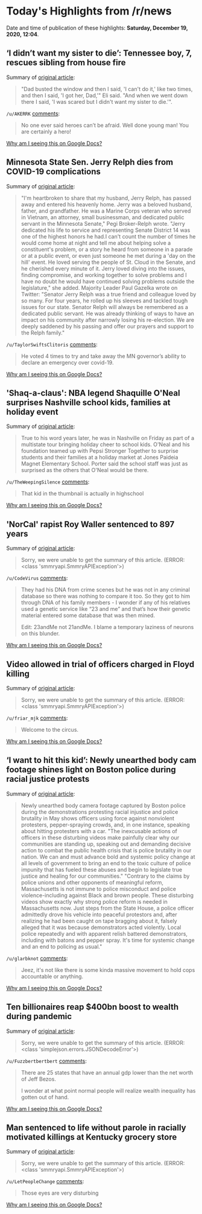 # Today's Highlights from /r/news

Date and time of publication of these highlights: **Saturday, December 19, 2020, 12:04**.

## ‘I didn’t want my sister to die’: Tennessee boy, 7, rescues sibling from house fire

Summary of [original article](https://www.whio.com/news/trending/i-didnt-want-my-sister-die-tennessee-boy-7-rescues-sibling-house-fire/AQV7JGEHGZDJDC37Y3IAP5HXZI/):

> "Dad busted the window and then I said, 'I can't do it,' like two times, and then I said, 'I got her, Dad,'" Eli said. "And when we went down there I said, 'I was scared but I didn't want my sister to die.'".

`/u/AKERRK` [comments](https://www.reddit.com/r/news/comments/kg8a9j/i_didnt_want_my_sister_to_die_tennessee_boy_7/):

> No one ever said heroes can’t be afraid.  Well done young man!  You are certainly a hero!

[Why am I seeing this on Google Docs?](https://docs.google.com/document/d/1Dc6We63vOXIZsc0op-Bt4abqkYjXzOigalQqFxmvvbM/edit?usp=sharing)

## Minnesota State Sen. Jerry Relph dies from COVID-19 complications

Summary of [original article](https://abcn.ws/2J9umRq):

> "I'm heartbroken to share that my husband, Jerry Relph, has passed away and entered his heavenly home. Jerry was a beloved husband, father, and grandfather. He was a Marine Corps veteran who served in Vietnam, an attorney, small businessman, and dedicated public servant in the Minnesota Senate," Pegi Broker-Relph wrote. "Jerry dedicated his life to service and representing Senate District 14 was one of the highest honors he had.I can't count the number of times he would come home at night and tell me about helping solve a constituent's problem, or a story he heard from someone in a parade or at a public event, or even just someone he met during a 'day on the hill' event. He loved serving the people of St. Cloud in the Senate, and he cherished every minute of it. Jerry loved diving into the issues, finding compromise, and working together to solve problems and I have no doubt he would have continued solving problems outside the legislature," she added. Majority Leader Paul Gazelka wrote on Twitter: "Senator Jerry Relph was a true friend and colleague loved by so many. For four years, he rolled up his sleeves and tackled tough issues for our state. Senator Relph will always be remembered as a dedicated public servant. He was already thinking of ways to have an impact on his community after narrowly losing his re-election. We are deeply saddened by his passing and offer our prayers and support to the Relph family."

`/u/TaylorSwiftsClitoris` [comments](https://www.reddit.com/r/news/comments/kg4qa2/minnesota_state_sen_jerry_relph_dies_from_covid19/):

> He voted 4 times to try and take away the MN governor’s ability to declare an emergency over covid-19.

[Why am I seeing this on Google Docs?](https://docs.google.com/document/d/1Dc6We63vOXIZsc0op-Bt4abqkYjXzOigalQqFxmvvbM/edit?usp=sharing)

## 'Shaq-a-claus': NBA legend Shaquille O'Neal surprises Nashville school kids, families at holiday event

Summary of [original article](https://www.tennessean.com/story/news/local/2020/12/18/shaq-surprises-nashville-elementary-school-shaquille-oneal-nsync/3938792001/):

> True to his word years later, he was in Nashville on Friday as part of a multistate tour bringing holiday cheer to school kids. O'Neal and his foundation teamed up with Pepsi Stronger Together to surprise students and their families at a holiday market at Jones Paideia Magnet Elementary School. Porter said the school staff was just as surprised as the others that O'Neal would be there.

`/u/TheWeepingSilence` [comments](https://www.reddit.com/r/news/comments/kg71nl/shaqaclaus_nba_legend_shaquille_oneal_surprises/):

> That kid in the thumbnail is actually in highschool

[Why am I seeing this on Google Docs?](https://docs.google.com/document/d/1Dc6We63vOXIZsc0op-Bt4abqkYjXzOigalQqFxmvvbM/edit?usp=sharing)

## 'NorCal' rapist Roy Waller sentenced to 897 years

Summary of [original article](https://edition.cnn.com/2020/12/18/us/norcal-rapist-roy-waller-sentenced-trnd/index.html):

> Sorry, we were unable to get the summary of this article. (ERROR: <class 'smmryapi.SmmryAPIException'>)

`/u/CodeVirus` [comments](https://www.reddit.com/r/news/comments/kg7qoa/norcal_rapist_roy_waller_sentenced_to_897_years/):

> They had his DNA from crime scenes but he was not in any criminal database so there was nothing to compare it too. So they got to him through DNA of his family members -   I wonder if any of his relatives used a genetic service like “23 and me” and that’s how their genetic material entered some database that was then mined.
> 
> Edit: 23andMe not 21andMe. I blame a temporary laziness of neurons on this blunder.

[Why am I seeing this on Google Docs?](https://docs.google.com/document/d/1Dc6We63vOXIZsc0op-Bt4abqkYjXzOigalQqFxmvvbM/edit?usp=sharing)

## Video allowed in trial of officers charged in Floyd killing

Summary of [original article](https://abcnews.go.com/US/wireStory/video-allowed-trial-officers-charged-floyd-killing-74819840):

> Sorry, we were unable to get the summary of this article. (ERROR: <class 'smmryapi.SmmryAPIException'>)

`/u/friar_mjk` [comments](https://www.reddit.com/r/news/comments/kgb6na/video_allowed_in_trial_of_officers_charged_in/):

> Welcome to the circus.

[Why am I seeing this on Google Docs?](https://docs.google.com/document/d/1Dc6We63vOXIZsc0op-Bt4abqkYjXzOigalQqFxmvvbM/edit?usp=sharing)

## ‘I want to hit this kid’: Newly unearthed body cam footage shines light on Boston police during racial justice protests

Summary of [original article](https://www.boston.com/news/local-news/2020/12/18/boston-police-body-cam-footage-video-racial-justice-protests):

> Newly unearthed body camera footage captured by Boston police during the demonstrations protesting racial injustice and police brutality in May shows officers using force against nonviolent protesters, pepper-spraying crowds, and, in one instance, speaking about hitting protesters with a car. "The inexcusable actions of officers in these disturbing videos make painfully clear why our communities are standing up, speaking out and demanding decisive action to combat the public health crisis that is police brutality in our nation. We can and must advance bold and systemic policy change at all levels of government to bring an end to the toxic culture of police impunity that has fueled these abuses and begin to legislate true justice and healing for our communities." "Contrary to the claims by police unions and other opponents of meaningful reform, Massachusetts is not immune to police misconduct and police violence-including against Black and brown people. These disturbing videos show exactly why strong police reform is needed in Massachusetts now. Just steps from the State House, a police officer admittedly drove his vehicle into peaceful protestors and, after realizing he had been caught on tape bragging about it, falsely alleged that it was because demonstrators acted violently. Local police repeatedly and with apparent relish battered demonstrators, including with batons and pepper spray. It's time for systemic change and an end to policing as usual."

`/u/glarbknot` [comments](https://www.reddit.com/r/news/comments/kfzdga/i_want_to_hit_this_kid_newly_unearthed_body_cam/):

> Jeez, it's not like there is some kinda massive movement to hold cops accountable or anything.

[Why am I seeing this on Google Docs?](https://docs.google.com/document/d/1Dc6We63vOXIZsc0op-Bt4abqkYjXzOigalQqFxmvvbM/edit?usp=sharing)

## Ten billionaires reap $400bn boost to wealth during pandemic

Summary of [original article](https://www.theguardian.com/technology/2020/dec/19/ten-billionaires-reap-400bn-boost-to-wealth-during-pandemic):

> Sorry, we were unable to get the summary of this article. (ERROR: <class 'simplejson.errors.JSONDecodeError'>)

`/u/Fuzzbertbertbert` [comments](https://www.reddit.com/r/news/comments/kgcy0e/ten_billionaires_reap_400bn_boost_to_wealth/):

> There are 25 states that have an annual gdp lower than the net worth of Jeff Bezos.
> 
> I wonder at what point normal people will realize wealth inequality has gotten out of hand.

[Why am I seeing this on Google Docs?](https://docs.google.com/document/d/1Dc6We63vOXIZsc0op-Bt4abqkYjXzOigalQqFxmvvbM/edit?usp=sharing)

## Man sentenced to life without parole in racially motivated killings at Kentucky grocery store

Summary of [original article](https://www.cnn.com/2020/12/18/us/gregory-bush-kentucky-kroger-shooting-sentenced-trnd/index.html):

> Sorry, we were unable to get the summary of this article. (ERROR: <class 'smmryapi.SmmryAPIException'>)

`/u/LetPeopleChange` [comments](https://www.reddit.com/r/news/comments/kfzs3n/man_sentenced_to_life_without_parole_in_racially/):

> Those eyes are very disturbing

[Why am I seeing this on Google Docs?](https://docs.google.com/document/d/1Dc6We63vOXIZsc0op-Bt4abqkYjXzOigalQqFxmvvbM/edit?usp=sharing)

